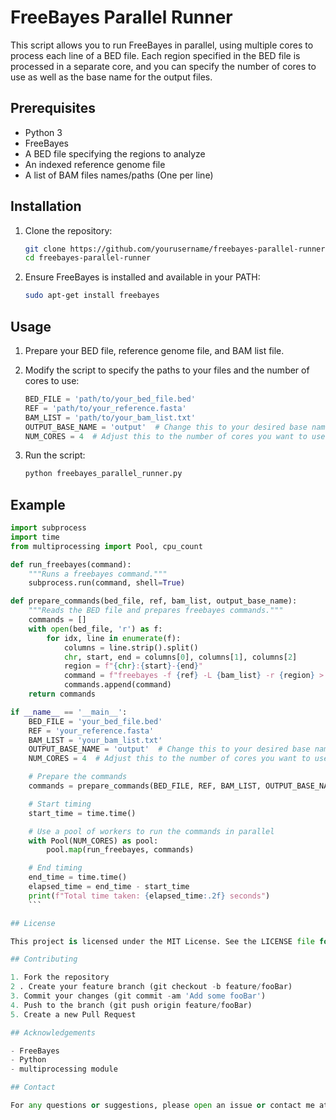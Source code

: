 # FreeBayes Parallel Runner

This script allows you to run FreeBayes in parallel, using multiple cores to process each line of a BED file. Each region specified in the BED file is processed in a separate core, and you can specify the number of cores to use as well as the base name for the output files.

## Prerequisites

- Python 3
- FreeBayes
- A BED file specifying the regions to analyze
- An indexed reference genome file
- A list of BAM files names/paths (One per line)

## Installation

1. Clone the repository:
    ```bash
    git clone https://github.com/yourusername/freebayes-parallel-runner.git
    cd freebayes-parallel-runner
    ```

2. Ensure FreeBayes is installed and available in your PATH:
    ```bash
    sudo apt-get install freebayes
    ```

## Usage

1. Prepare your BED file, reference genome file, and BAM list file.

2. Modify the script to specify the paths to your files and the number of cores to use:
    ```python
    BED_FILE = 'path/to/your_bed_file.bed'
    REF = 'path/to/your_reference.fasta'
    BAM_LIST = 'path/to/your_bam_list.txt'
    OUTPUT_BASE_NAME = 'output'  # Change this to your desired base name
    NUM_CORES = 4  # Adjust this to the number of cores you want to use
    ```

3. Run the script:
    ```bash
    python freebayes_parallel_runner.py
    ```

## Example

```python
import subprocess
import time
from multiprocessing import Pool, cpu_count

def run_freebayes(command):
    """Runs a freebayes command."""
    subprocess.run(command, shell=True)

def prepare_commands(bed_file, ref, bam_list, output_base_name):
    """Reads the BED file and prepares freebayes commands."""
    commands = []
    with open(bed_file, 'r') as f:
        for idx, line in enumerate(f):
            columns = line.strip().split()
            chr, start, end = columns[0], columns[1], columns[2]
            region = f"{chr}:{start}-{end}"
            command = f"freebayes -f {ref} -L {bam_list} -r {region} > {output_base_name}_{idx + 1}.vcf"
            commands.append(command)
    return commands

if __name__ == '__main__':
    BED_FILE = 'your_bed_file.bed'
    REF = 'your_reference.fasta'
    BAM_LIST = 'your_bam_list.txt'
    OUTPUT_BASE_NAME = 'output'  # Change this to your desired base name
    NUM_CORES = 4  # Adjust this to the number of cores you want to use

    # Prepare the commands
    commands = prepare_commands(BED_FILE, REF, BAM_LIST, OUTPUT_BASE_NAME)

    # Start timing
    start_time = time.time()

    # Use a pool of workers to run the commands in parallel
    with Pool(NUM_CORES) as pool:
        pool.map(run_freebayes, commands)

    # End timing
    end_time = time.time()
    elapsed_time = end_time - start_time
    print(f"Total time taken: {elapsed_time:.2f} seconds")
    ```

## License

This project is licensed under the MIT License. See the LICENSE file for details.

## Contributing

1. Fork the repository
2 . Create your feature branch (git checkout -b feature/fooBar)
3. Commit your changes (git commit -am 'Add some fooBar')
4. Push to the branch (git push origin feature/fooBar)
5. Create a new Pull Request

## Acknowledgements

- FreeBayes
- Python
- multiprocessing module

## Contact

For any questions or suggestions, please open an issue or contact me at [marcel.ferreira@unesp.br].
